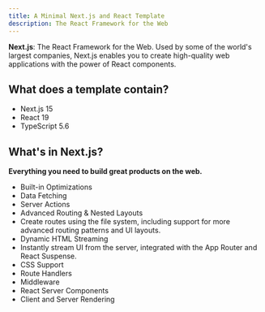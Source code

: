 ```yaml
---
title: A Minimal Next.js and React Template
description: The React Framework for the Web
---
```


**Next.js**: The React Framework for the Web. Used by some of the world's largest companies, Next.js enables you to create high-quality web applications with the power of React components.

## What does a template contain?

- Next.js 15
- React 19
- TypeScript 5.6

## What's in Next.js?

**Everything you need to build great products on the web.**

- Built-in Optimizations
- Data Fetching
- Server Actions
- Advanced Routing & Nested Layouts
- Create routes using the file system, including support for more advanced routing patterns and UI layouts.
- Dynamic HTML Streaming
- Instantly stream UI from the server, integrated with the App Router and React Suspense.
- CSS Support
- Route Handlers
- Middleware
- React Server Components
- Client and Server Rendering
